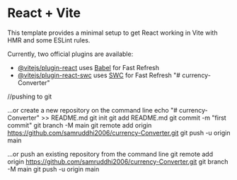 # React + Vite

This template provides a minimal setup to get React working in Vite with HMR and some ESLint rules.

Currently, two official plugins are available:

- [@vitejs/plugin-react](https://github.com/vitejs/vite-plugin-react/blob/main/packages/plugin-react/README.md) uses [Babel](https://babeljs.io/) for Fast Refresh
- [@vitejs/plugin-react-swc](https://github.com/vitejs/vite-plugin-react-swc) uses [SWC](https://swc.rs/) for Fast Refresh
"# currency-Converter" 





//pushing to git


…or create a new repository on the command line
echo "# currency-Converter" >> README.md
git init
git add README.md
git commit -m "first commit"
git branch -M main
git remote add origin https://github.com/samruddhi2006/currency-Converter.git
git push -u origin main





…or push an existing repository from the command line
git remote add origin https://github.com/samruddhi2006/currency-Converter.git
git branch -M main
git push -u origin main